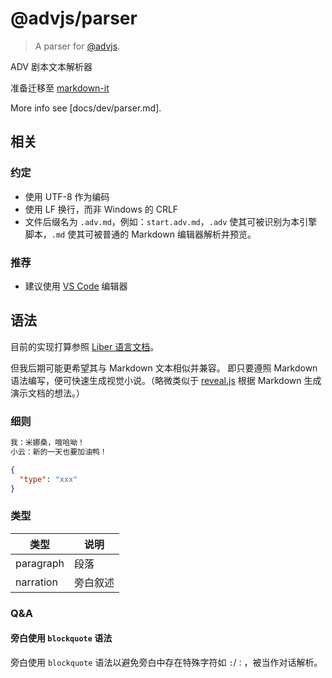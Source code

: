 # @advjs/parser

> A parser for [@advjs](https://github.com/YunYouJun/advjs).

ADV 剧本文本解析器

准备迁移至 [markdown-it](https://github.com/markdown-it/markdown-it)

More info see [docs/dev/parser.md].

## 相关

### 约定

- 使用 UTF-8 作为编码
- 使用 LF 换行，而非 Windows 的 CRLF
- 文件后缀名为 `.adv.md`，例如：`start.adv.md`，`.adv` 使其可被识别为本引擎脚本，`.md` 使其可被普通的 Markdown 编辑器解析并预览。

### 推荐

- 建议使用 [VS Code](https://code.visualstudio.com/) 编辑器

## 语法

目前的实现打算参照 [Liber 语言文档](https://doc.librian.net/site/%E9%80%B2%E9%9A%8E/Liber%E8%AA%9E%E8%A8%80%E6%96%87%E6%AA%94.html)。

但我后期可能更希望其与 Markdown 文本相似并兼容。
即只要遵照 Markdown 语法编写，便可快速生成视觉小说。（略微类似于 [reveal.js](https://github.com/hakimel/reveal.js) 根据 Markdown 生成演示文档的想法。）

### 细则

```md
我：米娜桑，哦哈呦！
小云：新的一天也要加油鸭！
```

```json
{
  "type": "xxx"
}
```

### 类型

| 类型      | 说明     |
| --------- | -------- |
| paragraph | 段落     |
| narration | 旁白叙述 |

### Q&A

#### 旁白使用 `blockquote` 语法

旁白使用 `blockquote` 语法以避免旁白中存在特殊字符如 `:`/`：`，被当作对话解析。
